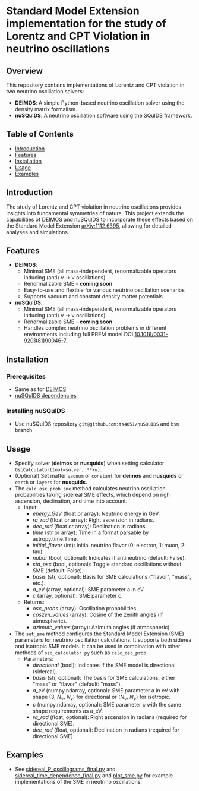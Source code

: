 # Standard Model Extension implementation for the study of Lorentz and CPT Violation in neutrino oscillations 
## Overview
This repository contains implementations of Lorentz and CPT violation in two neutrino oscillation solvers:
- **DEIMOS**: A simple Python-based neutrino oscillation solver using the density matrix formalism.
- **nuSQuIDS**: A neutrino oscillation software using the SQuIDS framework.
## Table of Contents
- [Introduction](#introduction)
- [Features](#features)
- [Installation](#installation)
- [Usage](#usage)
- [Examples](#examples)
## Introduction
The study of Lorentz and CPT violation in neutrino oscillations provides insights into fundamental symmetries of nature. This project extends the capabilities of DEIMOS and nuSQuIDS to incorporate these effects based on the Standard Model Extension [arXiv:1112.6395](https://arxiv.org/abs/1112.6395), allowing for detailed analyses and simulations. 
## Features
- **DEIMOS**:
  - Minimal SME (all mass-independent, renormalizable operators inducing (anti) &nu; &rarr; &nu; oscillations)
  - Renormalizable SME - **coming soon**
  - Easy-to-use and flexible for various neutrino oscillation scenarios
  - Supports vacuum and constant density matter potentials
- **nuSQuIDS**:
  - Minimal SME (all mass-independent, renormalizable operators inducing (anti) &nu; &rarr; &nu; oscillations)
  - Renormalizable SME - **coming soon**
  - Handles complex neutrino oscillation problems in different environments including full PREM model DOI:[10.1016/0031-9201(81)90046-7](https://www.sciencedirect.com/science/article/pii/0031920181900467)
## Installation
### Prerequisites
- Same as for [DEIMOS](https://github.com/ts4051/deimos)
- [nuSQuIDS dependencies](https://github.com/arguelles/nuSQuIDS#installation)
### Installing nuSQuIDS
- Use nuSQuIDS repository `git@github.com:ts4051/nuSQuIDS` and `bsm` branch 
## Usage
- Specify solver (**deimos** or **nusquids**) when setting calculator `OscCalculator(tool=solver, **kw)`. 
- (Optional) Set matter `vacuum` or `constant` for **deimos** and **nusquids** or `earth` or `layers` for **nusquids**. 
- The `calc_osc_prob_sme` method calculates neutrino oscillation probabilities taking sidereal SME effects, which depend on righ ascension, declination, and time into account. 
    - Input: 
        - *energy_GeV* (float or array): Neutrino energy in GeV.
        - *ra_rad* (float or array): Right ascension in radians.
        - *dec_rad* (float or array): Declination in radians.
        - _time_ (str or array): Time in a format parsable by astropy.time.Time.
        - *initial_flavor* (int): Initial neutrino flavor (0: electron, 1: muon, 2: tau).
        - *nubar* (bool, optional): Indicates if antineutrino (default: False).
        - *std_osc* (bool, optional): Toggle standard oscillations without SME (default: False).
        - *basis* (str, optional): Basis for SME calculations ("flavor", "mass", etc.).
        - *a_eV* (array, optional): SME parameter a in eV.
        - *c* (array, optional): SME parameter c.
    - Returns:
        - *osc_probs* (array): Oscillation probabilities.
        - *coszen_values* (array): Cosine of the zenith angles (if atmospheric).
        - *azimuth_values* (array): Azimuth angles (if atmospheric).
- The `set_sme` method configures the Standard Model Extension (SME) parameters for neutrino oscillation calculations. It supports both sidereal and isotropic SME models. It can be used in combination with other methods of `osc_calculator.py` such as `calc_osc_prob`
    - Parameters:
        - *directional* (bool): Indicates if the SME model is directional (sidereal).
        - *basis* (str, optional): The basis for SME calculations, either "mass" or "flavor" (default: "mass").
        - *a_eV* (numpy.ndarray, optional): SME parameter a in eV with shape (3, $N_\nu$, $N_\nu$) for directional or ($N_\nu$, $N_\nu$) for isotropic.
        - *c* (numpy.ndarray, optional): SME parameter c with the same shape requirements as a_eV.
        - *ra_rad* (float, optional): Right ascension in radians (required for directional SME).
        - *dec_rad* (float, optional): Declination in radians (required for directional SME).
## Examples
- See [sidereal_P_oscillograms_final.py](https://github.com/ts4051/deimos/tree/main/deimos/models/liv/paper_plots/sidereal_P_oscillograms_final.py) and [sidereal_time_dependence_final.py](https://github.com/ts4051/deimos/tree/main/deimos/models/liv/paper_plots/sidereal_time_dependence_final.py) and [plot_sme.py](https://github.com/ts4051/deimos/tree/main/deimos/models/liv/plot_sme.py) for example implementations of the SME in neutrino oscillations.